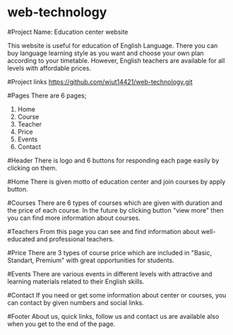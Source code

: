 # web-technology
#Project Name: Education center website

This website is useful for education of English Language. There you can buy language learning style as you want and choose your own plan according to your timetable. However, English teachers are available for all levels with affordable prices.

#Project links
https://github.com/wiut14421/web-technology.git

#Pages
There are 6 pages;
1. Home
2. Course
3. Teacher
4. Price
5. Events
6. Contact 

#Header
There is logo and 6 buttons for responding each page easily by clicking on them.

#Home
There is given motto of education center and join courses by apply button.

#Courses
There are 6 types of courses which are given with duration and the price of each course. In the future by clicking button "view more" then you can find more information about courses.

#Teachers
From this page you can see and find information about well-educated and professional teachers.

#Price
There are 3 types of course price which are included in "Basic, Standart, Premium" with great opportunities for students.

#Events
There are various events in different levels with attractive and learning materials related to their English skills.

#Contact
If you need or get some information about center or courses, you can contact by given numbers and social links.

#Footer
About us, quick links, follow us and contact us are available also when you get to the end of the page.
